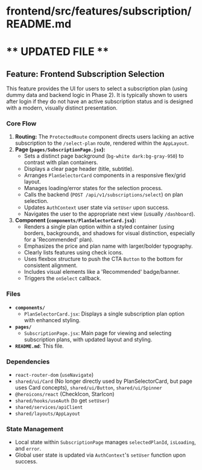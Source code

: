 # frontend/src/features/subscription/README.md
# ** UPDATED FILE **

## Feature: Frontend Subscription Selection

This feature provides the UI for users to select a subscription plan (using dummy data and backend logic in Phase 2). It is typically shown to users after login if they do not have an active subscription status and is designed with a modern, visually distinct presentation.

### Core Flow

1.  **Routing:** The `ProtectedRoute` component directs users lacking an active subscription to the `/select-plan` route, rendered within the `AppLayout`.
2.  **Page (`pages/SubscriptionPage.jsx`):**
    *   Sets a distinct page background (`bg-white dark:bg-gray-950`) to contrast with plan containers.
    *   Displays a clear page header (title, subtitle).
    *   Arranges `PlanSelectorCard` components in a responsive flex/grid layout.
    *   Manages loading/error states for the selection process.
    *   Calls the backend (`POST /api/v1/subscriptions/select`) on plan selection.
    *   Updates `AuthContext` user state via `setUser` upon success.
    *   Navigates the user to the appropriate next view (usually `/dashboard`).
3.  **Component (`components/PlanSelectorCard.jsx`):**
    *   Renders a single plan option within a styled container (using borders, backgrounds, and shadows for visual distinction, especially for a 'Recommended' plan).
    *   Emphasizes the price and plan name with larger/bolder typography.
    *   Clearly lists features using check icons.
    *   Uses flexbox structure to push the CTA `Button` to the bottom for consistent alignment.
    *   Includes visual elements like a 'Recommended' badge/banner.
    *   Triggers the `onSelect` callback.

### Files

*   **`components/`**
    *   `PlanSelectorCard.jsx`: Displays a single subscription plan option with enhanced styling.
*   **`pages/`**
    *   `SubscriptionPage.jsx`: Main page for viewing and selecting subscription plans, with updated layout and styling.
*   **`README.md`**: This file.

### Dependencies

*   `react-router-dom` (`useNavigate`)
*   `shared/ui/Card` (No longer directly used by PlanSelectorCard, but page uses Card concepts), `shared/ui/Button`, `shared/ui/Spinner`
*   `@heroicons/react` (CheckIcon, StarIcon)
*   `shared/hooks/useAuth` (to get `setUser`)
*   `shared/services/apiClient`
*   `shared/layouts/AppLayout`

### State Management

*   Local state within `SubscriptionPage` manages `selectedPlanId`, `isLoading`, and `error`.
*   Global user state is updated via `AuthContext`'s `setUser` function upon success.